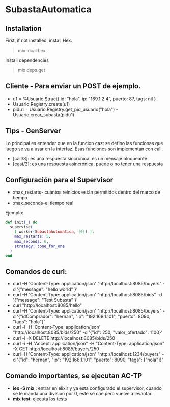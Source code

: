 # SubastaAutomatica

## Installation

First, if not installed, install Hex.
> mix local.hex

Install dependencies
> mix deps.get

##  Cliente - Para enviar un POST de ejemplo.

- u1 = %Usuario.Struct{ id: "hola", ip: "189.1.2.4", puerto: 87, tags: nil }
- Usuario.Registry.create(u1)
- pidu1 = Usuario.Registry.get_pid_usuario("hola")
-Usuario.crear_subasta(pidu1)


## Tips - GenServer

Lo principal es entender que en la funcion cast se defino las funcionas que luego se va a usar en la interfaz. Esas funciones son implementan con call.

- [call/3]: es una respuesta sincrónica, es un mensaje bloqueante
- [cast/2]: es una respuesta asincrónica, puede o no tener una respuesta

## Configuración para el Supervisor

- :max_restarts- cuántos reinicios están permitidos dentro del marco de tiempo
- :max_seconds-el tiempo real

Ejemplo:

```elixir
def init(_) do
  supervise(
    [ worker(SubastaAutomatica, [0]) ],
    max_restarts: 5,
    max_seconds: 6,
    strategy: :one_for_one
  )
end
```

## Comandos de curl:

- curl -H 'Content-Type: application/json' "http://localhost:8085/buyers" -d '{"message": "hello world" }'
- curl -H 'Content-Type: application/json' "http://localhost:8085/bids" -d '{"message": "Test Subasta" }'
- curl "http://localhost:8085/hello"
- curl -H 'Content-Type: application/json' "http://localhost:8085/buyers" -d '{"idComprador": "hernan", "ip": "192.168.1.101", "puerto": 8090, "tags": "hola"}'
- curl -i -H 'Content-Type: application/json' "http://localhost:8085/bids/250" -d '{"id": 250, "valor_ofertado": 1100}'
- curl -i -X DELETE http://localhost:8085/bids/250
- curl -i -H "Accept: application/json" -H "Content-Type: application/json" -X GET http://localhost:8085/buyers/250
- curl -H 'Content-Type: application/json' "http://localhost:1234/buyers" -d '{"id": "hernan", "ip": "192.168.1.101", "puerto": 8090, "tags": ["hola"]}'

## Comando importantes, se ejecutan AC-TP

- **iex -S mix** : entrar en elixir y ya esta configurado el supervisor, cuando se le manda una división por 0, este se cae pero vuelve a levantar.
- **mix test**: ejecuta los tests







